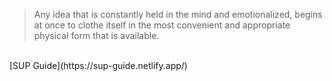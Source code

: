 > Any idea that is constantly held in the mind and emotionalized, begins at once to clothe itself in the most convenient and appropriate physical form that is available.<br>
<br>
[SUP Guide](https://sup-guide.netlify.app/)
